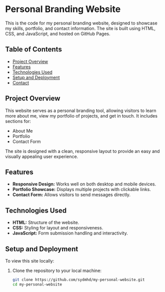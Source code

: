 # Personal Branding Website

This is the code for my personal branding website, designed to showcase my skills, portfolio, and contact information. The site is built using HTML, CSS, and JavaScript, and hosted on GitHub Pages.

## Table of Contents
- [Project Overview](#project-overview)
- [Features](#features)
- [Technologies Used](#technologies-used)
- [Setup and Deployment](#setup-and-deployment)
- [Contact](#contact)

## Project Overview
This website serves as a personal branding tool, allowing visitors to learn more about me, view my portfolio of projects, and get in touch. It includes sections for:
- About Me
- Portfolio
- Contact Form

The site is designed with a clean, responsive layout to provide an easy and visually appealing user experience.

## Features
- **Responsive Design:** Works well on both desktop and mobile devices.
- **Portfolio Showcase:** Displays multiple projects with clickable links.
- **Contact Form:** Allows visitors to send messages directly.

## Technologies Used
- **HTML:** Structure of the website.
- **CSS:** Styling for layout and responsiveness.
- **JavaScript:** Form submission handling and interactivity.

## Setup and Deployment

To view this site locally:
1. Clone the repository to your local machine:
   ```bash
   git clone https://github.com/sydmhd/my-personal-website.git
   cd my-personal-website
